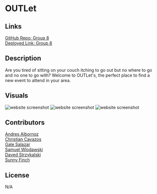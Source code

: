 # OUTLet

## Links

<a href="https://github.com/fsfgroup8/OUTlets">GitHub Repo: Group 8</a><br>
<a href="https://fsfgroup8.github.io/OUTlets/">Deployed Link: Group 8</a>

## Description

Are you tired of sitting on your couch itching to go out but no where to go and no one to go with? 
Welcome to OUTLet's, the perfect place to find a new event to attend in your area. 

## Visuals

<img src="" alt="website screenshot"/>
<img src="" alt="website screenshot"/>
<img src="" alt="website screenshot"/>

## Contributors

<a href="https://github.com/AndresAlbornozgil">Andres Albornoz</a><br>
<a href="https://github.com/Yearofthebenji">Christian Cavazos</a><br>
<a href="https://github.com/galessalazar">Gale Salazar</a><br>
<a href="https://github.com/swlodawski">Samuel Wlodawski</a><br>
<a href="https://github.com/dstrzykalski">Daved Strzykalski</a><br>
<a href="https://github.com/0-Sunny-0">Sunny Finch</a>

## License

N/A